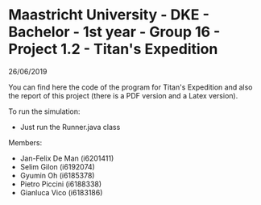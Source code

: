 # Maastricht University - DKE - Bachelor - 1st year - Group 16 - Project 1.2 - Titan's Expedition
26/06/2019

You can find here the code of the program for Titan's Expedition and also the report of this project (there is a PDF version and a Latex version). 

To run the simulation:
* Just run the Runner.java class 



Members: 
* Jan-Felix De Man (i6201411)
* Selim Gilon (i6192074)
* Gyumin Oh (i6185378)
* Pietro Piccini (i6188338)
* Gianluca Vico (i6183186)
